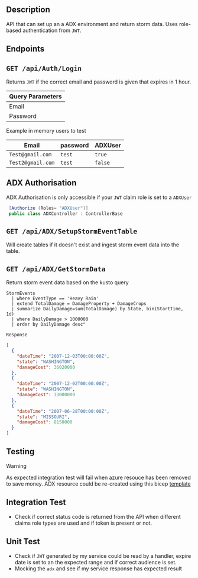 ## Description
API that can set up an a ADX environment and return storm data. Uses role-based authentication from `JWT`.

## Endpoints

## `GET /api/Auth/Login`

Returns `JWT` if the correct email and password is given that expires in 1 hour. 


| Query Parameters|
| ----------------| 
| Email           |
| Password        |

Example in memory users to test

| Email             | password  | ADXUser  |
|-------------------|-----------|-----------|
| `Test@gmail.com`  | `test`    |   `true`  |
| `Test2@gmail.com`  | `test`   |  `false`  |


## ADX Authorisation 
ADX Authorisation is only accessible if your `JWT` claim role is set to a `ADXUser`

```c#
 [Authorize (Roles= "ADXUser")]
 public class ADXController : ControllerBase
```

## `GET /api/ADX/SetupStormEventTable`

Will create tables if it doesn't exist and ingest storm event data into the table.

## `GET /api/ADX/GetStormData`

Return storm event data based on the kusto query 

```kusto
StormEvents
  | where EventType == 'Heavy Rain'
  | extend TotalDamage = DamageProperty + DamageCrops
  | summarize DailyDamage=sum(TotalDamage) by State, bin(StartTime, 1d)
  | where DailyDamage > 1000000
  | order by DailyDamage desc"
```

`Response`
``` json
[
  {
    "dateTime": "2007-12-03T00:00:00Z",
    "state": "WASHINGTON",
    "damageCost": 36020000
  },
  {
    "dateTime": "2007-12-02T00:00:00Z",
    "state": "WASHINGTON",
    "damageCost": 33000000
  },
  {
    "dateTime": "2007-06-28T00:00:00Z",
    "state": "MISSOURI",
    "damageCost": 8150000
  }
]
```

## Testing 
> [!WARNING]  
> As expected integration test will fail when azure resouce has been removed to save money. ADX resource could be re-created using this bicep [template](https://github.com/AbuSuudy/ADXAPI/blob/master/ADXAPI/Bicep/main.bicep)

## Integration Test
- Check if correct status code is returned from the API when different claims role types are used and if token is present or not.

## Unit Test
- Check if `JWT` generated by my service could be read by a handler, expire date is set to an the expected range and if correct audience is set.
- Mocking the `adx` and see if my service response has expected result

